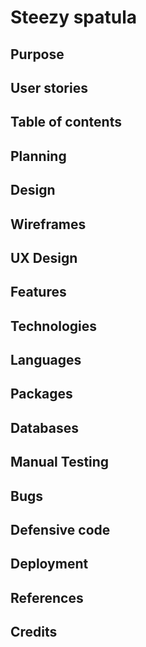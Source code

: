 # Steezy spatula

## Purpose

## User stories

## Table of contents

## Planning

## Design

## Wireframes

## UX Design

## Features

## Technologies

## Languages

## Packages

## Databases

## Manual Testing

## Bugs

## Defensive code

## Deployment

## References

## Credits